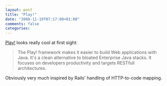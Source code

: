 ```yaml
---
layout: post
title: "Play!"
date: "2008-11-19T07:17:00+01:00"
comments: false
categories: 
---
```


<p><a href="http://www.playframework.org/">Play!</a> looks really cool at first sight:</p>

<blockquote>
<p>The Play! framework makes it easier to build Web applications with Java. It's a clean alternative to bloated Enterprise Java stacks. It focuses on developers productivity and targets RESTfull architectures.</p>
</blockquote>

<p>Obviously very much inspired by Rails' handling of HTTP-to-code mapping.</p>


